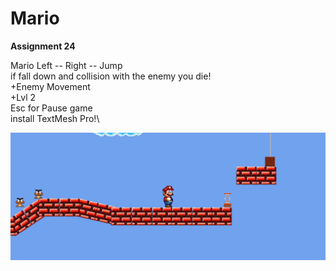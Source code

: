 # Mario
**Assignment 24**

Mario Left -- Right -- Jump\
if fall down and collision with the enemy you die!\
+Enemy Movement\
+Lvl 2\
Esc for Pause game\
install TextMesh Pro!\

![Screen Shot](Capture.JPG)
